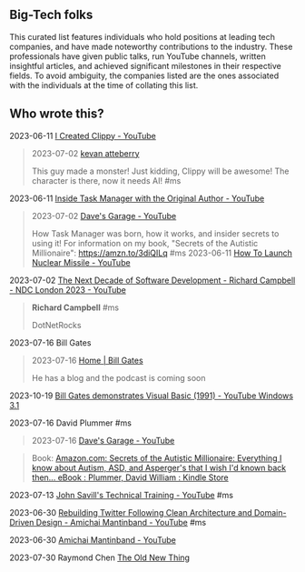 ## Big-Tech folks

This curated list features individuals who hold positions at leading tech companies, and have made noteworthy contributions to the industry. These professionals have given public talks, run YouTube channels, written insightful articles, and achieved significant milestones in their respective fields. To avoid ambiguity, the companies listed are the ones associated with the individuals at the time of collating this list.

## Who wrote this?

2023-06-11 [I Created Clippy - YouTube](https://www.youtube.com/watch?v=3kcQzCzSDvc)

> 2023-07-02 [kevan atteberry](https://www.kevanatteberry.com/)
>
> This guy made a monster! Just kidding, Clippy will be awesome!
> The character is there, now it needs AI!
> #ms

2023-06-11 [Inside Task Manager with the Original Author - YouTube](https://www.youtube.com/watch?v=Ve95Nh690l0)

> 2023-07-02 [Dave's Garage - YouTube](https://www.youtube.com/@DavesGarage)
>
> How Task Manager was born, how it works, and insider secrets to using it! For information on my book, "Secrets of the Autistic Millionaire": https://amzn.to/3diQILq
> #ms
> 2023-06-11 [How To Launch Nuclear Missile - YouTube](https://www.youtube.com/watch?v=YchEuqYjMi8)  



2023-07-02 [The Next Decade of Software Development - Richard Campbell - NDC London 2023 - YouTube](https://www.youtube.com/watch?v=ND_AjF_KTD8)

> **Richard Campbell** #ms
>
> DotNetRocks



2023-07-16 Bill Gates

> 2023-07-16 [Home | Bill Gates](https://www.gatesnotes.com/?WT.tsrc=BGSEM)
>
> He has a blog and the podcast is coming soon

2023-10-19 [Bill Gates demonstrates Visual Basic (1991) - YouTube Windows 3.1](https://www.youtube.com/watch?v=Fh_UDQnboRw)



2023-07-16  David Plummer #ms

> 2023-07-16 [Dave's Garage - YouTube](https://www.youtube.com/@DavesGarage)

> Book: [Amazon.com: Secrets of the Autistic Millionaire: Everything I know about Autism, ASD, and Asperger's that I wish I'd known back then... eBook : Plummer, David William : Kindle Store](https://www.amazon.com/Secrets-Autistic-Millionaire-Everything-Aspergers-ebook/dp/B09KGF6685?dchild=1&keywords=autism&qid=1635782800&refinements=p_n_condition-type:6461716011&sr=8-1&linkCode=sl1&tag=daveplhome-20&linkId=aab0c53b69c44aa0952f1f2d00d2b4b6&language=en_US&ref_=as_li_ss_tl)



2023-07-13 [John Savill's Technical Training - YouTube](https://www.youtube.com/@NTFAQGuy/videos)  #ms



2023-06-30  [Rebuilding Twitter Following Clean Architecture and Domain-Driven Design - Amichai Mantinband - YouTube](https://www.youtube.com/watch?v=O60aOTfaKrw) #ms

2023-06-30 [Amichai Mantinband - YouTube](https://www.youtube.com/c/AmichaiMantinband)



2023-07-30 Raymond Chen [The Old New Thing](https://devblogs.microsoft.com/oldnewthing/)

